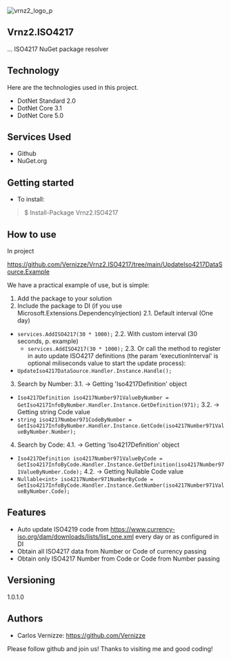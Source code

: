 ![vrnz2_logo_p](https://user-images.githubusercontent.com/18154661/112667675-53338780-8e3c-11eb-93d2-0fd0f57e35ce.jpg)

## Vrnz2.ISO4217

... ISO4217 NuGet package resolver


## Technology 

Here are the technologies used in this project.

* DotNet Standard 2.0
* DotNet Core 3.1
* DotNet Core 5.0


## Services Used

* Github
* NuGet.org


## Getting started

* To install:
>    $ Install-Package Vrnz2.ISO4217

## How to use

In project 

https://github.com/Vernizze/Vrnz2.ISO4217/tree/main/UpdateIso4217DataSource.Example

We have a practical example of use, but is simple:

1. Add the package to your solution
2. Include the package to DI (if you use Microsoft.Extensions.DependencyInjection)
 2.1. Default interval (One day)
* ```services.AddISO4217(30 * 1000);```
 2.2. With custom interval (30 seconds, p. example)
  * ```services.AddISO4217(30 * 1000);```
 2.3. Or call the method to register in auto update ISO4217 definitions (the param 'executionInterval' is optional miliseconds value to start the update process): 
 * ```UpdateIso4217DataSource.Handler.Instance.Handle();```
3. Search by Number:
 3.1. -> Getting 'Iso4217Definition' object
 * ```Iso4217Definition iso4217Number971ValueByNumber = GetIso4217InfoByNumber.Handler.Instance.GetDefinition(971);```
 3.2. -> Getting string Code value
 * ```string iso4217Number971CodeByNumber = GetIso4217InfoByNumber.Handler.Instance.GetCode(iso4217Number971ValueByNumber.Number);```
4. Search by Code:
 4.1. -> Getting 'Iso4217Definition' object
 * ```Iso4217Definition iso4217Number971ValueByCode = GetIso4217InfoByCode.Handler.Instance.GetDefinition(iso4217Number971ValueByNumber.Code);```
 4.2. -> Getting Nullable<int> Code value
 * ```Nullable<int> iso4217Number971NumberByCode = GetIso4217InfoByCode.Handler.Instance.GetNumber(iso4217Number971ValueByNumber.Code);```


## Features

  - Auto update ISO4219 code from https://www.currency-iso.org/dam/downloads/lists/list_one.xml every day or as configured in DI
  - Obtain all ISO4217 data from Number or Code of currency passing
  - Obtain only ISO4217 Number from Code or Code from Number passing


## Versioning

1.0.1.0


## Authors

* Carlos Vernizze: https://github.com/Vernizze


Please follow github and join us!
Thanks to visiting me and good coding!
